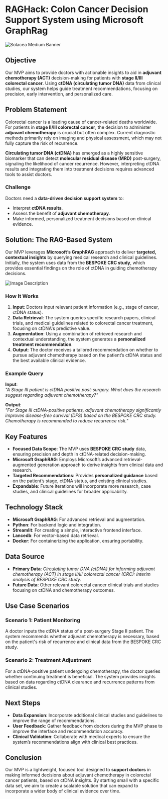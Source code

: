 # RAGHack: Colon Cancer Decision Support System using Microsoft GraphRag

<img alt="Solacea Medium Banner" src="https://github.com/user-attachments/assets/0ec821a6-d1e2-45fb-b036-9f6767b55c7f">


## Objective
Our MVP aims to provide doctors with actionable insights to aid in **adjuvant chemotherapy (ACT)** decision-making for patients with **stage II/III colorectal cancer**. Using **ctDNA (circulating tumor DNA)** data from clinical studies, our system helps guide treatment recommendations, focusing on precision, early intervention, and personalized care.

## Problem Statement
Colorectal cancer is a leading cause of cancer-related deaths worldwide. For patients in **stage II/III colorectal cancer**, the decision to administer **adjuvant chemotherapy** is crucial but often complex. Current diagnostic methods primarily rely on imaging and physical assessment, which may not fully capture the risk of recurrence.

**Circulating tumor DNA (ctDNA)** has emerged as a highly sensitive biomarker that can detect **molecular residual disease (MRD)** post-surgery, signaling the likelihood of cancer recurrence. However, interpreting ctDNA results and integrating them into treatment decisions requires advanced tools to assist doctors.

### Challenge
Doctors need a **data-driven decision support system** to:
- Interpret **ctDNA results**.
- Assess the benefit of **adjuvant chemotherapy**.
- Make informed, personalized treatment decisions based on clinical evidence.

## Solution: The RAG-Based System
Our MVP leverages **Microsoft’s GraphRAG** approach to deliver **targeted, contextual insights** by querying medical research and clinical guidelines. Initially, the system uses data from the **BESPOKE CRC study**, which provides essential findings on the role of ctDNA in guiding chemotherapy decisions.



<img src="https://github.com/user-attachments/assets/02af1813-e4b1-4949-94ad-ddde9c7184ef" alt="Image Description">



### How It Works
1. **Input**: Doctors input relevant patient information (e.g., stage of cancer, ctDNA status).
2. **Data Retrieval**: The system queries specific research papers, clinical trials, and medical guidelines related to colorectal cancer treatment, focusing on ctDNA's predictive value.
3. **Augmentation**: Using a combination of retrieved research and contextual understanding, the system generates a **personalized treatment recommendation**.
4. **Output**: The doctor receives a tailored recommendation on whether to pursue adjuvant chemotherapy based on the patient’s ctDNA status and the best available clinical evidence.

### Example Query
**Input**:  
*"A Stage III patient is ctDNA positive post-surgery. What does the research suggest regarding adjuvant chemotherapy?"*

**Output**:  
*"For Stage III ctDNA-positive patients, adjuvant chemotherapy significantly improves disease-free survival (DFS) based on the BESPOKE CRC study. Chemotherapy is recommended to reduce recurrence risk."*

## Key Features
- **Focused Data Scope**: The MVP uses **BESPOKE CRC study** data, ensuring precision and depth in ctDNA-related decision-making.
- **Microsoft GraphRAG**: Employs Microsoft’s advanced retrieval-augmented generation approach to derive insights from clinical data and research.
- **Targeted Recommendations**: Provides **personalized guidance** based on the patient’s stage, ctDNA status, and existing clinical studies.
- **Expandable**: Future iterations will incorporate more research, case studies, and clinical guidelines for broader applicability.

## Technology Stack
- **Microsoft GraphRAG**: For advanced retrieval and augmentation.
- **Python**: For backend logic and integration.
- **Streamlit**: For creating a simple, interactive frontend interface.
- **Lancedb**: For vector-based data retrieval.
- **Docker**: For containerizing the application, ensuring portability.

## Data Source
- **Primary Data**: *Circulating tumor DNA (ctDNA) for informing adjuvant chemotherapy (ACT) in stage II/III colorectal cancer (CRC): Interim analysis of BESPOKE CRC study*.
- **Future Data**: Other relevant colorectal cancer clinical trials and studies focusing on ctDNA and chemotherapy outcomes.

## Use Case Scenarios
### Scenario 1: Patient Monitoring
A doctor inputs the ctDNA status of a post-surgery Stage II patient. The system recommends whether adjuvant chemotherapy is necessary, based on the patient's risk of recurrence and clinical data from the BESPOKE CRC study.

### Scenario 2: Treatment Adjustment
For a ctDNA-positive patient undergoing chemotherapy, the doctor queries whether continuing treatment is beneficial. The system provides insights based on data regarding ctDNA clearance and recurrence patterns from clinical studies.

## Next Steps
- **Data Expansion**: Incorporate additional clinical studies and guidelines to improve the range of recommendations.
- **User Feedback**: Gather feedback from doctors during the MVP phase to improve the interface and recommendation accuracy.
- **Clinical Validation**: Collaborate with medical experts to ensure the system’s recommendations align with clinical best practices.

## Conclusion
Our MVP is a lightweight, focused tool designed to **support doctors** in making informed decisions about adjuvant chemotherapy in colorectal cancer patients, based on ctDNA insights. By starting small with a specific data set, we aim to create a scalable solution that can expand to incorporate a wider body of clinical evidence over time.
